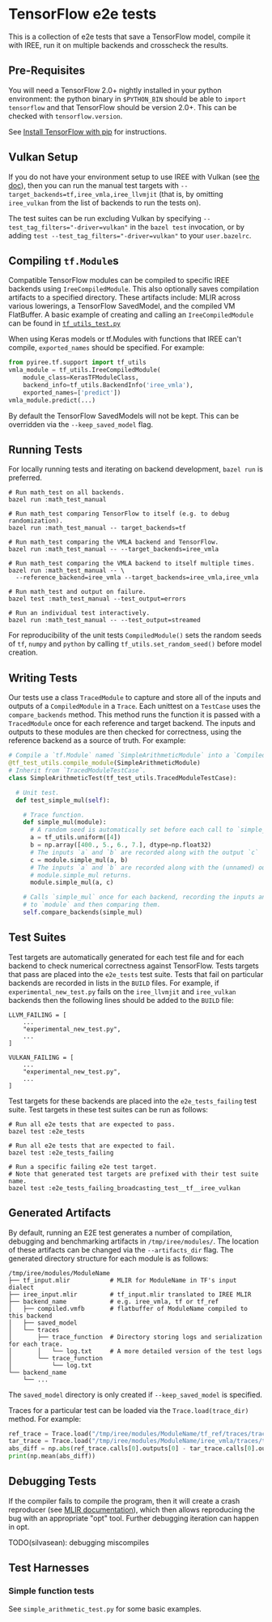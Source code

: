 # TensorFlow e2e tests

This is a collection of e2e tests that save a TensorFlow model, compile it with
IREE, run it on multiple backends and crosscheck the results.

## Pre-Requisites

You will need a TensorFlow 2.0+ nightly installed in your python environment:
the python binary in `$PYTHON_BIN` should be able to `import tensorflow` and
that TensorFlow should be version 2.0+. This can be checked with
`tensorflow.version`.

See [Install TensorFlow with pip](https://www.tensorflow.org/install/pip) for
instructions.

## Vulkan Setup

If you do not have your environment setup to use IREE with Vulkan (see
[the doc](../../../docs/vulkan_and_spirv.md)), then you can run the manual test
targets with `--target_backends=tf,iree_vmla,iree_llvmjit` (that is, by omitting
`iree_vulkan` from the list of backends to run the tests on).

The test suites can be run excluding Vulkan by specifying
`--test_tag_filters="-driver=vulkan"` in the `bazel test` invocation, or by
adding `test --test_tag_filters="-driver=vulkan"` to your `user.bazelrc`.

## Compiling `tf.Module`s

Compatible TensorFlow modules can be compiled to specific IREE backends using
`IreeCompiledModule`. This also optionally saves compilation artifacts to a
specified directory. These artifacts include: MLIR across various lowerings, a
TensorFlow SavedModel, and the compiled VM FlatBuffer. A basic example of
creating and calling an `IreeCompiledModule` can be found in
[`tf_utils_test.py`](https://github.com/google/iree/blob/main/integrations/tensorflow/bindings/python/pyiree/tf/support/tf_utils_test.py)

When using Keras models or tf.Modules with functions that IREE can't compile,
`exported_names` should be specified. For example:

```python
from pyiree.tf.support import tf_utils
vmla_module = tf_utils.IreeCompiledModule(
    module_class=KerasTFModuleClass,
    backend_info=tf_utils.BackendInfo('iree_vmla'),
    exported_names=['predict'])
vmla_module.predict(...)
```

By default the TensorFlow SavedModels will not be kept. This can be overridden
via the `--keep_saved_model` flag.

## Running Tests

For locally running tests and iterating on backend development, `bazel run` is
preferred.

```shell
# Run math_test on all backends.
bazel run :math_test_manual

# Run math_test comparing TensorFlow to itself (e.g. to debug randomization).
bazel run :math_test_manual -- target_backends=tf

# Run math_test comparing the VMLA backend and TensorFlow.
bazel run :math_test_manual -- --target_backends=iree_vmla

# Run math_test comparing the VMLA backend to itself multiple times.
bazel run :math_test_manual -- \
  --reference_backend=iree_vmla --target_backends=iree_vmla,iree_vmla

# Run math_test and output on failure.
bazel test :math_test_manual --test_output=errors

# Run an individual test interactively.
bazel run :math_test_manual -- --test_output=streamed
```

For reproducibility of the unit tests `CompiledModule()` sets the random seeds
of `tf`, `numpy` and `python` by calling `tf_utils.set_random_seed()` before
model creation.

## Writing Tests

Our tests use a class `TracedModule` to capture and store all of the inputs and
outputs of a `CompiledModule` in a `Trace`. Each unittest on a `TestCase` uses
the `compare_backends` method. This method runs the function it is passed with a
`TracedModule` once for each reference and target backend. The inputs and
outputs to these modules are then checked for correctness, using the reference
backend as a source of truth. For example:

```python
# Compile a `tf.Module` named `SimpleArithmeticModule` into a `CompiledModule`.
@tf_test_utils.compile_module(SimpleArithmeticModule)
# Inherit from `TracedModuleTestCase`.
class SimpleArithmeticTest(tf_test_utils.TracedModuleTestCase):

  # Unit test.
  def test_simple_mul(self):

    # Trace function.
    def simple_mul(module):
      # A random seed is automatically set before each call to `simple_mul`.
      a = tf_utils.uniform([4])
      b = np.array([400., 5., 6., 7.], dtype=np.float32)
      # The inputs `a` and `b` are recorded along with the output `c`
      c = module.simple_mul(a, b)
      # The inputs `a` and `b` are recorded along with the (unnamed) output
      # module.simple_mul returns.
      module.simple_mul(a, c)

    # Calls `simple_mul` once for each backend, recording the inputs and outputs
    # to `module` and then comparing them.
    self.compare_backends(simple_mul)
```

## Test Suites

Test targets are automatically generated for each test file and for each backend
to check numerical correctness against TensorFlow. Tests targets that pass are
placed into the `e2e_tests` test suite. Tests that fail on particular backends
are recorded in lists in the `BUILD` files. For example, if
`experimental_new_test.py` fails on the `iree_llvmjit` and `iree_vulkan`
backends then the following lines should be added to the `BUILD` file:

```build
LLVM_FAILING = [
    ...
    "experimental_new_test.py",
    ...
]

VULKAN_FAILING = [
    ...
    "experimental_new_test.py",
    ...
]
```

Test targets for these backends are placed into the `e2e_tests_failing` test
suite. Test targets in these test suites can be run as follows:

```shell
# Run all e2e tests that are expected to pass.
bazel test :e2e_tests

# Run all e2e tests that are expected to fail.
bazel test :e2e_tests_failing

# Run a specific failing e2e test target.
# Note that generated test targets are prefixed with their test suite name.
bazel test :e2e_tests_failing_broadcasting_test__tf__iree_vulkan
```

## Generated Artifacts

By default, running an E2E test generates a number of compilation, debugging and
benchmarking artifacts in `/tmp/iree/modules/`. The location of these artifacts
can be changed via the `--artifacts_dir` flag. The generated directory structure
for each module is as follows:

```
/tmp/iree/modules/ModuleName
├── tf_input.mlir           # MLIR for ModuleName in TF's input dialect
├── iree_input.mlir         # tf_input.mlir translated to IREE MLIR
├── backend_name            # e.g. iree_vmla, tf or tf_ref
│   ├── compiled.vmfb       # flatbuffer of ModuleName compiled to this backend
│   ├── saved_model
│   └── traces
│       ├── trace_function  # Directory storing logs and serialization for each trace.
│       │   └── log.txt     # A more detailed version of the test logs
│       └── trace_function
│           └── log.txt
└── backend_name
    └── ...
```

The `saved_model` directory is only created if `--keep_saved_model` is
specified.

Traces for a particular test can be loaded via the `Trace.load(trace_dir)`
method. For example:

```python
ref_trace = Trace.load("/tmp/iree/modules/ModuleName/tf_ref/traces/trace_function/")
tar_trace = Trace.load("/tmp/iree/modules/ModuleName/iree_vmla/traces/trace_function/")
abs_diff = np.abs(ref_trace.calls[0].outputs[0] - tar_trace.calls[0].outputs[0])
print(np.mean(abs_diff))
```

## Debugging Tests

If the compiler fails to compile the program, then it will create a crash
reproducer (see [MLIR documentation](https://mlir.llvm.org/docs/WritingAPass/)),
which then allows reproducing the bug with an appropriate "opt" tool. Further
debugging iteration can happen in opt.

TODO(silvasean): debugging miscompiles

## Test Harnesses

### Simple function tests

See `simple_arithmetic_test.py` for some basic examples.
